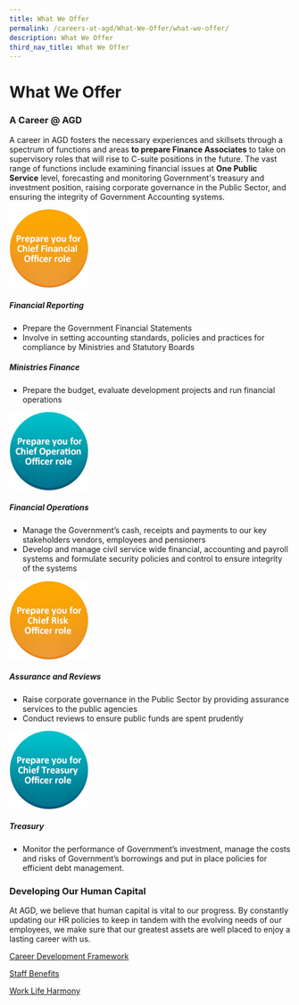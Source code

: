 ```yaml
---
title: What We Offer
permalink: /careers-at-agd/What-We-Offer/what-we-offer/
description: What We Offer
third_nav_title: What We Offer
---
```

What We Offer
=============

### A Career @ AGD

A career in AGD fosters the necessary experiences and skillsets through a spectrum of functions and areas **to prepare Finance Associates** to take on supervisory roles that will rise to C-suite positions in the future. The vast range of functions include examining financial issues at **One Public Service** level, forecasting and monitoring Government's treasury and investment position, raising corporate governance in the Public Sector, and ensuring the integrity of Government Accounting systems.

<img src="/images/CareersAGD/What%20we%20offer/wwo-fo.jpg" style="width:auto;" alt="Chief Financial Officer"/>

##### Financial Reporting

*   Prepare the Government Financial Statements
*   Involve in setting accounting standards, policies and practices for compliance by Ministries and Statutory Boards

  

##### Ministries Finance

*   Prepare the budget, evaluate development projects and run financial operations

<img src="/images/CareersAGD/What%20we%20offer/wwo-to.jpg" style="width:auto;" alt="Chief Operation Officer"/>


##### Financial Operations

*   Manage the Government’s cash, receipts and payments to our key stakeholders vendors, employees and pensioners
*   Develop and manage civil service wide financial, accounting and payroll systems and formulate security policies and control to ensure integrity of the systems

<img src="/images/CareersAGD/What%20we%20offer/wwo-ro.jpg" style="width:auto;" alt="Chief Risk Officer"/>


##### Assurance and Reviews

*   Raise corporate governance in the Public Sector by providing assurance services to the public agencies
*   Conduct reviews to ensure public funds are spent prudently

<img src="/images/CareersAGD/What%20we%20offer/wwo-oo.jpg" style="width:auto;" alt="Chief Treasury Officer"/>

##### Treasury

*   Monitor the performance of Government’s investment, manage the costs and risks of Government’s borrowings and put in place policies for efficient debt management.

### Developing Our Human Capital

At AGD, we believe that human capital is vital to our progress. By constantly updating our HR policies to keep in tandem with the evolving needs of our employees, we make sure that our greatest assets are well placed to enjoy a lasting career with us.

[Career Development Framework](/careers-at-agd/What-We-Offer/career-development-framework/)

[Staff Benefits](https://agd.gov.sg/careers-at-agd/What-We-Offer/staff-benefits/)

[Work Life Harmony](https://agd.gov.sg/careers-at-agd/What-We-Offer/work-life-harmony/)